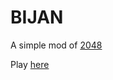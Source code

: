 # BIJAN

A simple mod of [2048](http://gabrielecirulli.github.io/2048/)

Play [here](http://keeganhines.github.io/bijan/)


